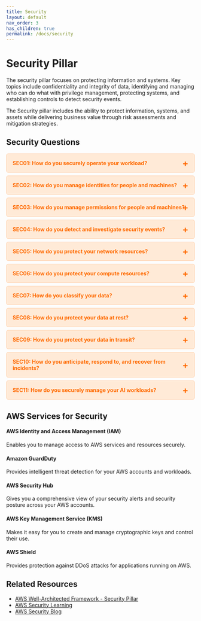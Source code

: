 ```yaml
---
title: Security
layout: default
nav_order: 3
has_children: true
permalink: /docs/security
---
```


<div class="pillar-header">
  <h1>Security Pillar</h1>
  <p>The security pillar focuses on protecting information and systems. Key topics include confidentiality and integrity of data, identifying and managing who can do what with privilege management, protecting systems, and establishing controls to detect security events.</p>
</div>

The Security pillar includes the ability to protect information, systems, and assets while delivering business value through risk assessments and mitigation strategies.

## Security Questions

<div class="question-accordion">
  <div class="question-button">
    <a href="javascript:void(0);">SEC01: How do you securely operate your workload?</a>
    <div class="question-content">
      <ul>
        <li><a href="./SEC01">View all SEC01 best practices</a></li>
        <li><a href="./SEC01-BP01">SEC01-BP01: Separate workloads using accounts</a></li>
        <li><a href="./SEC01-BP02">SEC01-BP02: Secure account root user and properties</a></li>
        <li><a href="./SEC01-BP03">SEC01-BP03: Identify and validate control objectives</a></li>
        <li><a href="./SEC01-BP04">SEC01-BP04: Stay up to date with security threats and recommendations</a></li>
        <li><a href="./SEC01-BP05">SEC01-BP05: Reduce security management scope</a></li>
        <li><a href="./SEC01-BP06">SEC01-BP06: Automate deployment of standard security controls</a></li>
        <li><a href="./SEC01-BP07">SEC01-BP07: Identify threats and prioritize mitigations using a threat model</a></li>
        <li><a href="./SEC01-BP08">SEC01-BP08: Evaluate and implement new security services and features regularly</a></li>
      </ul>
    </div>
  </div>
  
  <div class="question-button">
    <a href="javascript:void(0);">SEC02: How do you manage identities for people and machines?</a>
    <div class="question-content">
      <ul>
        <li><a href="./SEC02">View all SEC02 best practices</a></li>
        <li><a href="./SEC02-BP01">SEC02-BP01: Use strong sign-in mechanisms</a></li>
        <li><a href="./SEC02-BP02">SEC02-BP02: Rely on a centralized identity provider</a></li>
        <li><a href="./SEC02-BP03">SEC02-BP03: Enforce the use of temporary credentials</a></li>
        <li><a href="./SEC02-BP04">SEC02-BP04: Store and use secrets securely</a></li>
        <li><a href="./SEC02-BP05">SEC02-BP05: Rely on user groups or roles for access control</a></li>
        <li><a href="./SEC02-BP06">SEC02-BP06: Use user groups or roles for access control</a></li>
        <li><a href="./SEC02-BP07">SEC02-BP07: Implement just-in-time access mechanisms</a></li>
      </ul>
    </div>
  </div>
  
  <div class="question-button">
    <a href="javascript:void(0);">SEC03: How do you manage permissions for people and machines?</a>
    <div class="question-content">
      <ul>
        <li><a href="./SEC03">View all SEC03 best practices</a></li>
        <li><a href="./SEC03-BP01">SEC03-BP01: Define access requirements</a></li>
        <li><a href="./SEC03-BP02">SEC03-BP02: Grant least privilege access</a></li>
        <li><a href="./SEC03-BP03">SEC03-BP03: Establish emergency access process</a></li>
        <li><a href="./SEC03-BP04">SEC03-BP04: Reduce permissions continuously</a></li>
        <li><a href="./SEC03-BP05">SEC03-BP05: Define permission guardrails for your organization</a></li>
        <li><a href="./SEC03-BP06">SEC03-BP06: Manage access based on lifecycle</a></li>
        <li><a href="./SEC03-BP07">SEC03-BP07: Analyze public and cross-account access</a></li>
        <li><a href="./SEC03-BP08">SEC03-BP08: Share resources securely</a></li>
      </ul>
    </div>
  </div>
  
  <div class="question-button">
    <a href="javascript:void(0);">SEC04: How do you detect and investigate security events?</a>
    <div class="question-content">
      <ul>
        <li><a href="./SEC04">View all SEC04 best practices</a></li>
        <li><a href="./SEC04-BP01">SEC04-BP01: Configure service and application logging</a></li>
        <li><a href="./SEC04-BP02">SEC04-BP02: Analyze logs, findings, and metrics centrally</a></li>
        <li><a href="./SEC04-BP03">SEC04-BP03: Automate alerting and responses</a></li>
        <li><a href="./SEC04-BP04">SEC04-BP04: Develop investigation processes</a></li>
      </ul>
    </div>
  </div>
  
  <div class="question-button">
    <a href="javascript:void(0);">SEC05: How do you protect your network resources?</a>
    <div class="question-content">
      <ul>
        <li><a href="./SEC05">View all SEC05 best practices</a></li>
        <li><a href="./SEC05-BP01">SEC05-BP01: Create network layers</a></li>
        <li><a href="./SEC05-BP02">SEC05-BP02: Control traffic at all layers</a></li>
        <li><a href="./SEC05-BP03">SEC05-BP03: Implement inspection</a></li>
        <li><a href="./SEC05-BP04">SEC05-BP04: Automate network protection</a></li>
        <li><a href="./SEC05-BP05">SEC05-BP05: Implement DDoS protection</a></li>
      </ul>
    </div>
  </div>
  
  <div class="question-button">
    <a href="javascript:void(0);">SEC06: How do you protect your compute resources?</a>
    <div class="question-content">
      <ul>
        <li><a href="./SEC06">View all SEC06 best practices</a></li>
        <li><a href="./SEC06-BP01">SEC06-BP01: Perform vulnerability management</a></li>
        <li><a href="./SEC06-BP02">SEC06-BP02: Reduce attack surface</a></li>
        <li><a href="./SEC06-BP03">SEC06-BP03: Implement managed services</a></li>
        <li><a href="./SEC06-BP04">SEC06-BP04: Automate compute protection</a></li>
        <li><a href="./SEC06-BP05">SEC06-BP05: Enable people to perform actions at a distance</a></li>
        <li><a href="./SEC06-BP06">SEC06-BP06: Validate software integrity</a></li>
      </ul>
    </div>
  </div>
  
  <div class="question-button">
    <a href="javascript:void(0);">SEC07: How do you classify your data?</a>
    <div class="question-content">
      <ul>
        <li><a href="./SEC07">View all SEC07 best practices</a></li>
        <li><a href="./SEC07-BP01">SEC07-BP01: Identify the data within your workload</a></li>
        <li><a href="./SEC07-BP02">SEC07-BP02: Define data protection controls</a></li>
        <li><a href="./SEC07-BP03">SEC07-BP03: Automate identification and classification</a></li>
        <li><a href="./SEC07-BP04">SEC07-BP04: Define data lifecycle management</a></li>
      </ul>
    </div>
  </div>
  
  <div class="question-button">
    <a href="javascript:void(0);">SEC08: How do you protect your data at rest?</a>
    <div class="question-content">
      <ul>
        <li><a href="./SEC08">View all SEC08 best practices</a></li>
        <li><a href="./SEC08-BP01">SEC08-BP01: Implement secure key management</a></li>
        <li><a href="./SEC08-BP02">SEC08-BP02: Enforce encryption at rest</a></li>
        <li><a href="./SEC08-BP03">SEC08-BP03: Automate data at rest protection</a></li>
        <li><a href="./SEC08-BP04">SEC08-BP04: Enforce access control</a></li>
        <li><a href="./SEC08-BP05">SEC08-BP05: Use mechanisms to keep people away from data</a></li>
      </ul>
    </div>
  </div>
  
  <div class="question-button">
    <a href="javascript:void(0);">SEC09: How do you protect your data in transit?</a>
    <div class="question-content">
      <ul>
        <li><a href="./SEC09">View all SEC09 best practices</a></li>
        <li><a href="./SEC09-BP01">SEC09-BP01: Implement secure key and certificate management</a></li>
        <li><a href="./SEC09-BP02">SEC09-BP02: Enforce encryption in transit</a></li>
        <li><a href="./SEC09-BP03">SEC09-BP03: Automate detection of unintended data access</a></li>
        <li><a href="./SEC09-BP04">SEC09-BP04: Authenticate network communications</a></li>
      </ul>
    </div>
  </div>
  
  <div class="question-button">
    <a href="javascript:void(0);">SEC10: How do you anticipate, respond to, and recover from incidents?</a>
    <div class="question-content">
      <ul>
        <li><a href="./SEC10">View all SEC10 best practices</a></li>
        <li><a href="./SEC10-BP01">SEC10-BP01: Identify key personnel and external resources</a></li>
        <li><a href="./SEC10-BP02">SEC10-BP02: Develop incident management plans</a></li>
        <li><a href="./SEC10-BP03">SEC10-BP03: Prepare forensic capabilities</a></li>
        <li><a href="./SEC10-BP04">SEC10-BP04: Automate containment capability</a></li>
        <li><a href="./SEC10-BP05">SEC10-BP05: Pre-provision access</a></li>
        <li><a href="./SEC10-BP06">SEC10-BP06: Practice incident response</a></li>
        <li><a href="./SEC10-BP07">SEC10-BP07: Automate recovery</a></li>
        <li><a href="./SEC10-BP08">SEC10-BP08: Communicate status</a></li>
        <li><a href="./SEC10-BP09">SEC10-BP09: Learn from incidents</a></li>
      </ul>
    </div>
  </div>
  
  <div class="question-button">
    <a href="javascript:void(0);">SEC11: How do you securely manage your AI workloads?</a>
    <div class="question-content">
      <ul>
        <li><a href="./SEC11">View all SEC11 best practices</a></li>
        <li><a href="./SEC11-BP01">SEC11-BP01: Identify and manage risks in AI workloads</a></li>
        <li><a href="./SEC11-BP02">SEC11-BP02: Implement data governance for AI workloads</a></li>
        <li><a href="./SEC11-BP03">SEC11-BP03: Implement model governance for AI workloads</a></li>
        <li><a href="./SEC11-BP04">SEC11-BP04: Implement application security for AI workloads</a></li>
        <li><a href="./SEC11-BP05">SEC11-BP05: Implement infrastructure security for AI workloads</a></li>
      </ul>
    </div>
  </div>
</div>

## AWS Services for Security

<div class="aws-service">
  <div class="aws-service-content">
    <h4>AWS Identity and Access Management (IAM)</h4>
    <p>Enables you to manage access to AWS services and resources securely.</p>
  </div>
</div>

<div class="aws-service">
  <div class="aws-service-content">
    <h4>Amazon GuardDuty</h4>
    <p>Provides intelligent threat detection for your AWS accounts and workloads.</p>
  </div>
</div>

<div class="aws-service">
  <div class="aws-service-content">
    <h4>AWS Security Hub</h4>
    <p>Gives you a comprehensive view of your security alerts and security posture across your AWS accounts.</p>
  </div>
</div>

<div class="aws-service">
  <div class="aws-service-content">
    <h4>AWS Key Management Service (KMS)</h4>
    <p>Makes it easy for you to create and manage cryptographic keys and control their use.</p>
  </div>
</div>

<div class="aws-service">
  <div class="aws-service-content">
    <h4>AWS Shield</h4>
    <p>Provides protection against DDoS attacks for applications running on AWS.</p>
  </div>
</div>

<div class="related-resources">
  <h2>Related Resources</h2>
  <ul>
    <li><a href="https://docs.aws.amazon.com/wellarchitected/latest/security-pillar/welcome.html">AWS Well-Architected Framework - Security Pillar</a></li>
    <li><a href="https://aws.amazon.com/security/security-learning/">AWS Security Learning</a></li>
    <li><a href="https://aws.amazon.com/blogs/security/">AWS Security Blog</a></li>
  </ul>
</div>

<style>
.question-accordion {
  margin-bottom: 2rem;
}

.question-button {
  border: 1px solid #ffcca5;
  border-radius: 5px;
  margin-bottom: 0.5rem;
  background-color: #ffead7;
  overflow: hidden;
}

.question-button > a {
  display: block;
  padding: 1rem;
  color: #ff6a00;
  font-weight: bold;
  text-decoration: none;
  position: relative;
}

.question-button > a:after {
  content: '+';
  position: absolute;
  right: 1rem;
  top: 50%;
  transform: translateY(-50%);
  font-size: 1.5rem;
}

.question-button > a:hover {
  background-color: #ffcca5;
}

.question-content {
  display: none;
  padding: 0 1rem 1rem 1rem;
  background-color: #fff;
  border-top: 1px solid #ffcca5;
}

.question-content ul {
  list-style-type: none;
  padding-left: 0;
  margin-top: 0.5rem;
}

.question-content li {
  margin-bottom: 0.5rem;
}

.question-content li a {
  color: #ff6a00;
  text-decoration: none;
}

.question-content li a:hover {
  text-decoration: underline;
}
</style>

<script src="/assets/js/security-accordion.js"></script>
